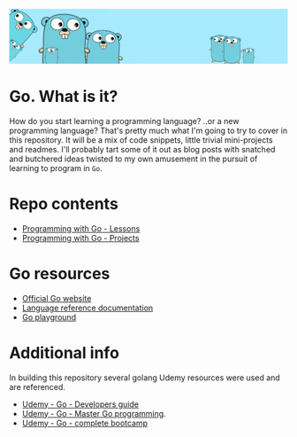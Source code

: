 ![](https://github.com/irisida/golang/blob/master/assets/freegopher.png)

# Go. What is it?

How do you start learning a programming language? ..or a new programming language? That's pretty much what I'm going to try to cover in this repository. It will be a mix of code snippets, little trivial mini-projects and readmes. I'll probably tart some of it out as blog posts with snatched and butchered ideas twisted to my own amusement in the pursuit of learning to program in `Go`.

# Repo contents

- [Programming with Go - Lessons](https://github.com/irisida/golang/tree/master/src/lessons/)
- [Programming with Go - Projects](https://github.com/irisida/golang/tree/master/src/projects/)

# Go resources

- [Official Go website](https://golang.org/)
- [Language reference documentation](https://golang.org/doc/)
- [Go playground](https://play.golang.org/)

# Additional info

In building this repository several golang Udemy resources were used and are referenced.

- [Udemy - Go - Developers guide](https://www.udemy.com/course/go-the-complete-developers-guide)
- [Udemy - Go - Master Go programming](https://www.udemy.com/course/master-go-programming-complete-golang-bootcamp).
- [Udemy - Go - complete bootcamp](https://www.udemy.com/course/learn-go-the-complete-bootcamp-course-golang)
